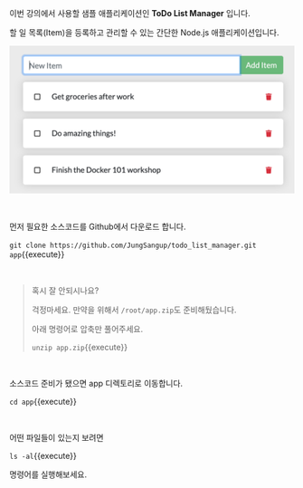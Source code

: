 

이번 강의에서 사용할 샘플 애플리케이션인 **ToDo List  Manager** 입니다.

할 일 목록(Item)을  등록하고 관리할 수 있는 간단한 Node.js 애플리케이션입니다.



<img src="./assets/todo-list-sample.png" alt="ToDo List App." style="zoom:50%;" />

​     

먼저 필요한 소스코드를 Github에서 다운로드 합니다.

`git clone https://github.com/JungSangup/todo_list_manager.git app`{{execute}}

​     

>  혹시 잘 안되시나요?
>
>  걱정마세요. 만약을 위해서 `/root/app.zip`도 준비해뒀습니다.
>
>  아래 명령어로 압축만 풀어주세요.
>
>  `unzip app.zip`{{execute}}

​     

소스코드 준비가 됐으면 app 디렉토리로 이동합니다.

`cd app`{{execute}}

​     

어떤 파일들이 있는지 보려면

`ls -al`{{execute}}

명령어를 실행해보세요.
